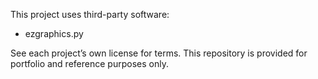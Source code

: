 This project uses third-party software:

- ezgraphics.py

See each project’s own license for terms. This repository is provided for portfolio and reference purposes only.
